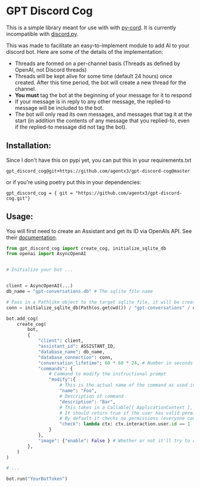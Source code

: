 # GPT Discord Cog

This is a simple library meant for use with with [py-cord](https://github.com/Pycord-Development/pycord). It is currently incompatible with [discord.py](https://github.com/Rapptz/discord.py).

This was made to facilitate an easy-to-implement module to add AI to your discord bot. Here are some of the details of the implementation:

* Threads are formed on a per-channel basis (Threads as defined by OpenAI, not Discord threads)
* Threads will be kept alive for some time (default 24 hours) once created. After this time period, the bot will create a new thread for the channel.
* **You must** tag the bot at the beginning of your message for it to respond
* If your message is in reply to any other message, the replied-to message will be included to the bot.
* The bot will only read its own messages, and messages that tag it at the start (in addition the contents of any message that you replied-to, even if the replied-to message did not tag the bot).


##  Installation:
Since I don't have this on pypi yet, you can put this in your requirements.txt 

`gpt_discord_cog@git+https://github.com/agentx3/gpt-discord-cog@master`

or if you're using poetry put this in your dependencies:

`gpt_discord_cog = { git = "https://github.com/agentx3/gpt-discord-cog.git"}`

## Usage:

You will first need to create an Assistant and get its ID via OpenAIs API. See their [documentation](https://platform.openai.com/docs/api-reference/assistants).

```python
from gpt_discord_cog import create_cog, initialize_sqlite_db
from openai import AsyncOpenAI


# Initialize your bot ...


client = AsyncOpenAI(...)
db_name = "gpt-conversations.db" # The sqlite file name

# Pass in a Pathlike object to the target sqlite file, it will be created if it doesn't exist
conn = initialize_sqlite_db(Path(os.getcwd()) / "gpt-conversations" / db_name)

bot.add_cog(
    create_cog(
        bot,
        {
            "client": client,
            "assistant_id": ASSISTANT_ID,
            "database_name": db_name,
            "database_connection": conn,
            "conversation_lifetime": 60 * 60 * 24, # Number in seconds for a thread to live once created
            "commands": {
                # Command to modify the instructional prompt
                "modify":{
                    # This is the actual name of the command as used in the discord client
                    "name": "Foo", 
                    # Description of command
                    "description": "Bar",
                    # This takes in a Callable[[ ApplicationContext ], bool]
                    # It should return true if the user has valid permissions to use the command
                    # By default it checks no permissions (everyone can use it)
                    "check": lambda ctx: ctx.interaction.user.id == 1
                }
            },
            "image": {"enable": False } # Whether or not it'll try to detect if you wanat an image and create one
        },
    )
)

# ...

bot.run("YourBotToken")

```


